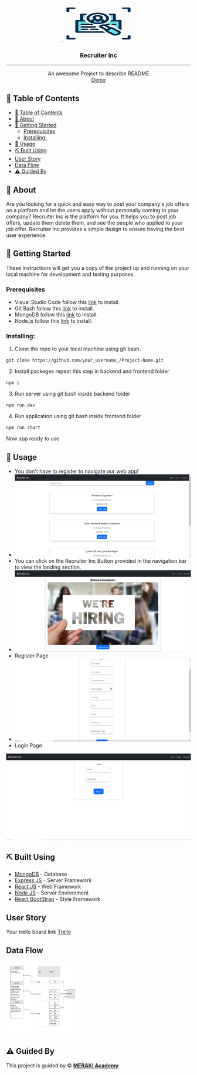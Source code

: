 <p align="center">
<a href="" target="_blank" rel="noopener noreferrer">
 <img width="200px" height="100px" src="./frontend/public/jobIcon.jpeg" alt="Project logo">
 </a>
</p>

<h3 align="center">Recruiter Inc
</h3>

---

<p align="center"> An awesome Project to describe README 
    <br> 
<a href='https://www.meraki-academy.org'>Demo</a>
    <br> 
</p>

## 📝 Table of Contents

- [📝 Table of Contents](#-table-of-contents)
- [🧐 About ](#-about-)
- [🏁 Getting Started ](#-getting-started-)
  - [Prerequisites](#prerequisites)
  - [Installing:](#installing)
- [🎈 Usage ](#-usage-)
- [⛏️ Built Using ](#️-built-using-)
- [User Story ](#user-story-)
- [Data Flow ](#data-flow-)
- [⚠️ Guided By ](#️-guided-by-)

## 🧐 About <a name = "about"></a>

Are you looking for a quick and easy way to post your company's job offers on a platform and let the users apply without personally coming to your company? Recruiter Inc is the platform for you. It helps you to post job offers, update them delete them, and see the people who applied to your job offer. Recruiter Inc provides a simple design to ensure having the best user experience.

## 🏁 Getting Started <a name = "getting_started"></a>

These instructions will get you a copy of the project up and running on your local machine for development and testing purposes.

### Prerequisites

- Visual Studio Code follow this <a href=''>link</a> to install.
- Git Bash follow this <a href=''>link</a> to install.
- MongoDB follow this <a href=''>link</a> to install.
- Node.js follow this <a href=''>link</a> to install.

### Installing:

1. Clone the repo to your local machine using git bash.

```
git clone https://github.com/your_username_/Project-Name.git
```

2. Install packeges repeat this step in backend and frontend folder

```
npm i
```

3. Run server using git bash inside backend folder

```
npm run dev
```

4. Run application using git bash inside frontend folder

```
npm run start
```

Now app ready to use

## 🎈 Usage <a name="usage"></a>


- You don't have to register to navigate our web app!
- <img src="./pictures/Jobs.png">
- You can click on the Recruiter Inc Button provided in the navigation bar to view the landing section.
- <img src="./pictures/landing.png">
- Register Page
- <img src="./pictures/reg.png">
-  Login Page
  <img src="./pictures/login.png">

## ⛏️ Built Using <a name = "built_using"></a>

- [MongoDB](https://www.mongodb.com/) - Database
- [Express JS](https://expressjs.com/) - Server Framework
- [React JS](https://https://reactjs.org/) - Web Framework
- [Node JS](https://nodejs.org/en/) - Server Environment
- [React BootStrap](https://react-bootstrap.github.io/) - Style Framework

## User Story <a name = "#user_story"></a>

Your trello board link
<a href="https://trello.com/b/dlehmeBx/job-search-platform">Trello</a>

## Data Flow <a name = "#data_flow"></a>

<img width=200px height=200px src="./pictures/p4-diagram.png" alt="Diagram"></a>

## ⚠️ Guided By <a name = "guided_by"></a>

This project is guided by ©️ **[MERAKI Academy](https://www.meraki-academy.org)**